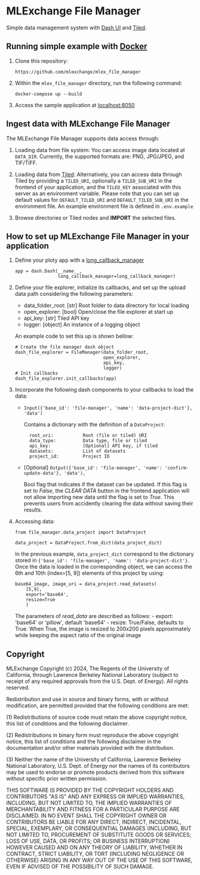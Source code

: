 # MLExchange File Manager

Simple data management system with [Dash UI](https://dash.plotly.com) and [Tiled](https://blueskyproject.io/tiled/).

## Running simple example with [Docker](https://docs.docker.com/engine/install/)

1. Clone this repository:
    ```
    https://github.com/mlexchange/mlex_file_manager
    ```

2. Within the ``mlex_file_manager`` directory, run the following command:
    ```
    docker-compose up --build
    ```
3. Access the sample application at [localhost:8050](localhost:8050)

## Ingest data with MLExchange File Manager
The MLExchange File Manager supports data access through:

1. Loading data from file system: You can access image data located at ```DATA_DIR```. Currently, the supported formats are: PNG, JPG/JPEG, and TIF/TIFF.

2. Loading data from [Tiled](https://blueskyproject.io/tiled/): Alternatively, you can access data through Tiled by providing a ```TILED_URI```, optionally a ```TILED_SUB_URI``` in the frontend of your application, and the ```TILED_KEY``` associated with this server as an environment variable. Please note that you can set up default values for ```DEFAULT_TILED_URI``` and ```DEFAULT_TILED_SUB_URI``` in the environment file. An example environment file is defined in ```.env.example```

3. Browse directories or Tiled nodes and **IMPORT** the selected files.

## How to set up MLExchange File Manager in your application

1. Define your ploty app with a [long_callback_manager](https://dash.plotly.com/long-callbacks)
    ```
    app = dash.Dash(__name__,
                    long_callback_manager=long_callback_manager)
    ```

2. Define your file explorer, initialize its callbacks, and set up the upload data path considering the following parameters:

    - data_folder_root:       [str] Root folder to data directory for local loading
    - open_explorer:          [bool] Open/close the file explorer at start up
    - api_key:                [str] Tiled API key
    - logger:                 [object] An instance of a logging object

    An example code to set this up is shown bellow:
    ```
    # Create the file manager dash object
    dash_file_explorer = FileManager(data_folder_root,
                                     open_explorer,
                                     api_key,
                                     logger)
    # Init callbacks
    dash_file_explorer.init_callbacks(app)
    ```

3. Incorporate the following dash components to your callbacks to load the data:

    - ```Input({'base_id': 'file-manager', 'name': 'data-project-dict'}, 'data')```

        Contains a dictionary with the definition of a ```DataProject```:

            root_uri:           Root (file or tiled) URI
            data_type:          Data type, file or tiled
            api_key:            [Optional] API key, if tiled
            datasets:           List of datasets
            project_id:         Project ID

    - [Optional] ```Output({'base_id': 'file-manager', 'name': 'confirm-update-data'}, 'data'),```

        Bool flag that indicates if the dataset can be updated. If this flag is set to *False*, the *CLEAR DATA* button in the frontend application will not allow importing new data until the flag is set to *True*. This prevents users from accidently clearing the data without saving their results.

4. Accessing data:

    ```
    from file_manager.data_project import DataProject

    data_project = DataProject.from_dict(data_project_dict)
    ```

    In the previous example, ```data_project_dict``` correspond to the dictionary stored in ```{'base_id': 'file-manager', 'name': 'data-project-dict'}```. Once the data is loaded in the corresponding object, we can access the 6th and 10th (index=[5, 9]) elements of this project by using:

    ```
    base64_image, image_uri = data_project.read_datasets(
        [5,9],
        export='base64',
        resize=True
        )
    ```

    The parameters of *read_data* are described as follows:
        - export: 'base64' or 'pillow', default 'base64'
        - resize: True/False, defaults to True. When True, the image is resized to 200x200 pixels approximately while keeping the aspect ratio of the original image

## Copyright

MLExchange Copyright (c) 2024, The Regents of the University of California, through Lawrence Berkeley National Laboratory (subject to receipt of any required approvals from the U.S. Dept. of Energy). All rights reserved.

Redistribution and use in source and binary forms, with or without modification, are permitted provided that the following conditions are met:

(1) Redistributions of source code must retain the above copyright notice, this list of conditions and the following disclaimer.

(2) Redistributions in binary form must reproduce the above copyright notice, this list of conditions and the following disclaimer in the documentation and/or other materials provided with the distribution.

(3) Neither the name of the University of California, Lawrence Berkeley National Laboratory, U.S. Dept. of Energy nor the names of its contributors may be used to endorse or promote products derived from this software without specific prior written permission.

THIS SOFTWARE IS PROVIDED BY THE COPYRIGHT HOLDERS AND CONTRIBUTORS "AS IS" AND ANY EXPRESS OR IMPLIED WARRANTIES, INCLUDING, BUT NOT LIMITED TO, THE IMPLIED WARRANTIES OF MERCHANTABILITY AND FITNESS FOR A PARTICULAR PURPOSE ARE DISCLAIMED. IN NO EVENT SHALL THE COPYRIGHT OWNER OR CONTRIBUTORS BE LIABLE FOR ANY DIRECT, INDIRECT, INCIDENTAL, SPECIAL, EXEMPLARY, OR CONSEQUENTIAL DAMAGES (INCLUDING, BUT NOT LIMITED TO, PROCUREMENT OF SUBSTITUTE GOODS OR SERVICES; LOSS OF USE, DATA, OR PROFITS; OR BUSINESS INTERRUPTION) HOWEVER CAUSED AND ON ANY THEORY OF LIABILITY, WHETHER IN CONTRACT, STRICT LIABILITY, OR TORT (INCLUDING NEGLIGENCE OR OTHERWISE) ARISING IN ANY WAY OUT OF THE USE OF THIS SOFTWARE, EVEN IF ADVISED OF THE POSSIBILITY OF SUCH DAMAGE.
